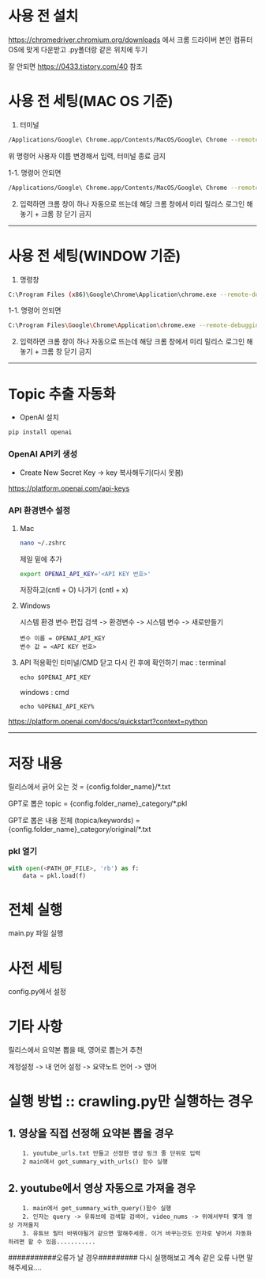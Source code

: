 # 사용 전 설치

https://chromedriver.chromium.org/downloads 에서 크롬 드라이버 본인 컴퓨터 OS에 맞게 다운받고 .py폴더랑 같은 위치에 두기

잘 안되면 https://0433.tistory.com/40 참조


# 사용 전 세팅(MAC OS 기준)

1. 터미널
```bash
/Applications/Google\ Chrome.app/Contents/MacOS/Google\ Chrome --remote-debugging-port=9222 --user-data-dir="/Users/<사용자이름>/Applications/Google Chrome.app/"
```
위 명령어 사용자 이름 변경해서 입력, 터미널 종료 금지

1-1. 명령어 안되면

```bash
/Applications/Google\ Chrome.app/Contents/MacOS/Google\ Chrome --remote-debugging-port=9222 --user-data-dir="~/ChromeProfile"
```
2. 입력하면 크롬 창이 하나 자동으로 뜨는데 해당 크롬 창에서 미리 릴리스 로그인 해놓기 + 크롬 창 닫기 금지
-----

# 사용 전 세팅(WINDOW 기준)
1. 명령창
```bash
C:\Program Files (x86)\Google\Chrome\Application\chrome.exe --remote-debugging-port=9222 --user-data-dir="C:/ChromeTEMP"
```
1-1. 명령어 안되면
```bash
C:\Program Files\Google\Chrome\Application\chrome.exe --remote-debugging-port=9222 --user-data-dir="C:/ChromeTEMP"
```
2. 입력하면 크롬 창이 하나 자동으로 뜨는데 해당 크롬 창에서 미리 릴리스 로그인 해놓기 + 크롬 창 닫기 금지

-----

# Topic 추출 자동화
- OpenAI 설치

```bash
pip install openai
```

### OpenAI API키 생성 
- Create New Secret Key -> key 복사해두기(다시 못봄)

https://platform.openai.com/api-keys

### API 환경변수 설정

1.  Mac
    ```bash
    nano ~/.zshrc
    ```

    제일 밑에 추가

    ```bash
    export OPENAI_API_KEY='<API KEY 번호>'
    ```

    저장하고(cntl + O) 나가기 (cntl + x)

2. Windows

    시스템 환경 변수 편집 검색 -> 환경변수 -> 시스템 변수 -> 새로만들기 

    ```
    변수 이름 = OPENAI_API_KEY
    변수 값 = <API KEY 번호>
    ```

3. API 적용확인
    터미널/CMD 닫고 다시 킨 후에 확인하기
    mac : terminal
    ```
    echo $OPENAI_API_KEY
    ```
    windows : cmd
    ```
    echo %OPENAI_API_KEY%
    ```

https://platform.openai.com/docs/quickstart?context=python

----

# 저장 내용
릴리스에서 긁어 오는 것 = {config.folder_name}/*.txt

GPT로 뽑은 topic = {config.folder_name}_category/*.pkl

GPT로 뽑은 내용 전체 (topica/keywords) = {config.folder_name}_category/original/*.txt


### pkl 열기
```python
with open(<PATH_OF_FILE>, 'rb') as f:
    data = pkl.load(f)
```

# 전체 실행
main.py 파일 실행
# 사전 세팅
config.py에서 설정
# 기타 사항
릴리스에서 요약본 뽑을 때, 영어로 뽑는거 추천

계정설정 -> 내 언어 설정 -> 요약노트 언어 -> 영어

# 실행 방법 :: crawling.py만 실행하는 경우
## 1. 영상을 직접 선정해 요약본 뽑을 경우
        1. youtube_urls.txt 만들고 선정한 영상 링크 줄 단위로 입력
        2 main에서 get_summary_with_urls() 함수 실행
## 2. youtube에서 영상 자동으로 가져올 경우
        1. main에서 get_summary_with_query()함수 실행
        2. 인자는 query -> 유튜브에 검색할 검색어, video_nums -> 위에서부터 몇개 영상 가져올지
        3. 유튜브 필터 바꿔야될거 같으면 말해주세용. 이거 바꾸는것도 인자로 넣어서 자동화 하려면 할 수 있음...........
    

###########오류가 날 경우#########
다시 실행해보고 계속 같은 오류 나면 말해주세요....

